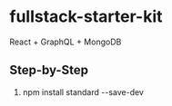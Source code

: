 # fullstack-starter-kit
React + GraphQL + MongoDB

## Step-by-Step

1. npm install standard --save-dev
